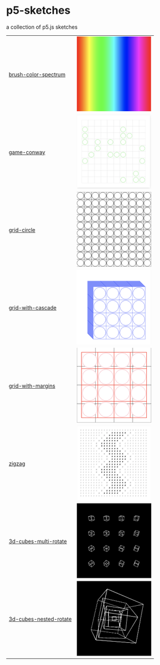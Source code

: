 # p5-sketches

a collection of p5.js sketches

<table>
  <tr>
    <td>
      <a href="/brush-color-spectrum">brush-color-spectrum</a>
    </td>
    <td>
      <img src="./images/brush-color-spectrum.png" width=200px height=200px/>
    </td>
  </tr>
  <tr>
    <td>
      <a href="/game-conway">game-conway</a>
    </td>
    <td>
      <img src="./images/game-conway.png" width=200px height=200px/>
    </td>
  </tr>
  <tr>
    <td>
      <a href="/grid-circle">grid-circle</a>
    </td>
    <td>
      <img src="./images/grid-circle.png" width=200px height=200px/>
    </td>
  </tr>
  <tr>
    <td>
      <a href="/grid-with-cascade">grid-with-cascade</a>
    </td>
    <td>
      <img src="./images/grid-with-cascade.png" width=200px height=200px/>
    </td>
  </tr>
  <tr>
    <td>
      <a href="/grid-with-margins">grid-with-margins</a>
    </td>
    <td>
      <img src="./images/grid-with-margins.png" width=200px height=200px/>
    </td>
  </tr>
  <tr>
    <td>
      <a href="/zigzag">zigzag</a>
    </td>
    <td>
      <img src="./images/zigzag.png" width=200px height=200px/>
    </td>
  </tr>
  <tr>
    <td>
      <a href="/3d-cubes-multi-rotate">3d-cubes-multi-rotate</a>
    </td>
    <td>
      <img src="./images/3d-cubes-multi-rotate.png" width=200px height=200px/>
    </td>
  </tr>
  <tr>
    <td>
      <a href="/3d-cubes-nested-rotate">3d-cubes-nested-rotate</a>
    </td>
    <td>
      <img src="./images/3d-cubes-nested-rotate.png" width=200px height=200px/>
    </td>
  </tr>
</table>
